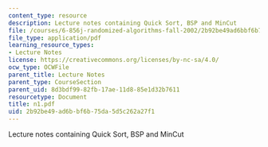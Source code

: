 ```yaml
---
content_type: resource
description: Lecture notes containing Quick Sort, BSP and MinCut
file: /courses/6-856j-randomized-algorithms-fall-2002/2b92be49ad6bbf6b75da5d5c262a27f1_n1.pdf
file_type: application/pdf
learning_resource_types:
- Lecture Notes
license: https://creativecommons.org/licenses/by-nc-sa/4.0/
ocw_type: OCWFile
parent_title: Lecture Notes
parent_type: CourseSection
parent_uid: 8d3bdf99-82fb-17ae-11d8-85e1d32b7611
resourcetype: Document
title: n1.pdf
uid: 2b92be49-ad6b-bf6b-75da-5d5c262a27f1
---
```

Lecture notes containing Quick Sort, BSP and MinCut